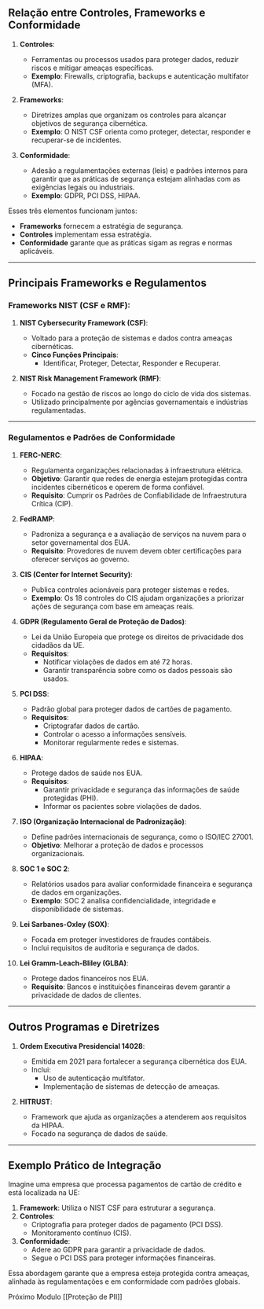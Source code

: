 ## **Relação entre Controles, Frameworks e Conformidade**

1. **Controles**:
    
    - Ferramentas ou processos usados para proteger dados, reduzir riscos e mitigar ameaças específicas.
    - **Exemplo**: Firewalls, criptografia, backups e autenticação multifator (MFA).
2. **Frameworks**:
    
    - Diretrizes amplas que organizam os controles para alcançar objetivos de segurança cibernética.
    - **Exemplo**: O NIST CSF orienta como proteger, detectar, responder e recuperar-se de incidentes.
3. **Conformidade**:
    
    - Adesão a regulamentações externas (leis) e padrões internos para garantir que as práticas de segurança estejam alinhadas com as exigências legais ou industriais.
    - **Exemplo**: GDPR, PCI DSS, HIPAA.

Esses três elementos funcionam juntos:

- **Frameworks** fornecem a estratégia de segurança.
- **Controles** implementam essa estratégia.
- **Conformidade** garante que as práticas sigam as regras e normas aplicáveis.

---

## **Principais Frameworks e Regulamentos**

### **Frameworks NIST (CSF e RMF)**:

1. **NIST Cybersecurity Framework (CSF)**:
    
    - Voltado para a proteção de sistemas e dados contra ameaças cibernéticas.
    - **Cinco Funções Principais**:
        - Identificar, Proteger, Detectar, Responder e Recuperar.
2. **NIST Risk Management Framework (RMF)**:
    
    - Focado na gestão de riscos ao longo do ciclo de vida dos sistemas.
    - Utilizado principalmente por agências governamentais e indústrias regulamentadas.

---

### **Regulamentos e Padrões de Conformidade**

1. **FERC-NERC**:
    
    - Regulamenta organizações relacionadas à infraestrutura elétrica.
    - **Objetivo**: Garantir que redes de energia estejam protegidas contra incidentes cibernéticos e operem de forma confiável.
    - **Requisito**: Cumprir os Padrões de Confiabilidade de Infraestrutura Crítica (CIP).
2. **FedRAMP**:
    
    - Padroniza a segurança e a avaliação de serviços na nuvem para o setor governamental dos EUA.
    - **Requisito**: Provedores de nuvem devem obter certificações para oferecer serviços ao governo.
3. **CIS (Center for Internet Security)**:
    
    - Publica controles acionáveis para proteger sistemas e redes.
    - **Exemplo**: Os 18 controles do CIS ajudam organizações a priorizar ações de segurança com base em ameaças reais.
4. **GDPR (Regulamento Geral de Proteção de Dados)**:
    
    - Lei da União Europeia que protege os direitos de privacidade dos cidadãos da UE.
    - **Requisitos**:
        - Notificar violações de dados em até 72 horas.
        - Garantir transparência sobre como os dados pessoais são usados.
5. **PCI DSS**:
    
    - Padrão global para proteger dados de cartões de pagamento.
    - **Requisitos**:
        - Criptografar dados de cartão.
        - Controlar o acesso a informações sensíveis.
        - Monitorar regularmente redes e sistemas.
6. **HIPAA**:
    
    - Protege dados de saúde nos EUA.
    - **Requisitos**:
        - Garantir privacidade e segurança das informações de saúde protegidas (PHI).
        - Informar os pacientes sobre violações de dados.
7. **ISO (Organização Internacional de Padronização)**:
    
    - Define padrões internacionais de segurança, como o ISO/IEC 27001.
    - **Objetivo**: Melhorar a proteção de dados e processos organizacionais.
8. **SOC 1 e SOC 2**:
    
    - Relatórios usados para avaliar conformidade financeira e segurança de dados em organizações.
    - **Exemplo**: SOC 2 analisa confidencialidade, integridade e disponibilidade de sistemas.
9. **Lei Sarbanes-Oxley (SOX)**:
    
    - Focada em proteger investidores de fraudes contábeis.
    - Inclui requisitos de auditoria e segurança de dados.
10. **Lei Gramm-Leach-Bliley (GLBA)**:
    
    - Protege dados financeiros nos EUA.
    - **Requisito**: Bancos e instituições financeiras devem garantir a privacidade de dados de clientes.

---

## **Outros Programas e Diretrizes**

1. **Ordem Executiva Presidencial 14028**:
    
    - Emitida em 2021 para fortalecer a segurança cibernética dos EUA.
    - Inclui:
        - Uso de autenticação multifator.
        - Implementação de sistemas de detecção de ameaças.
2. **HITRUST**:
    
    - Framework que ajuda as organizações a atenderem aos requisitos da HIPAA.
    - Focado na segurança de dados de saúde.

---

## **Exemplo Prático de Integração**

Imagine uma empresa que processa pagamentos de cartão de crédito e está localizada na UE:

1. **Framework**: Utiliza o NIST CSF para estruturar a segurança.
2. **Controles**:
    - Criptografia para proteger dados de pagamento (PCI DSS).
    - Monitoramento contínuo (CIS).
3. **Conformidade**:
    - Adere ao GDPR para garantir a privacidade de dados.
    - Segue o PCI DSS para proteger informações financeiras.

Essa abordagem garante que a empresa esteja protegida contra ameaças, alinhada às regulamentações e em conformidade com padrões globais.

Próximo Modulo [[Proteção de PII]]